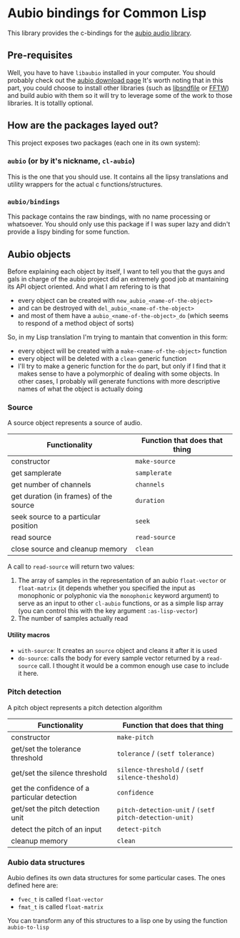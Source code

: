 # Aubio bindings for Common Lisp

This library provides the c-bindings for the [aubio audio library](https://aubio.org/).


## Pre-requisites
Well, you have to have `libaubio` installed in your computer. You should probably check out the [aubio download page](https://aubio.org/download)
It's worth noting that in this part, you could choose to install other libraries (such as [libsndfile](http://www.mega-nerd.com/libsndfile/) or
[FFTW](http://www.fftw.org/)) and build aubio with them so it will try to leverage some of the work to those libraries. It is totallly optional.


## How are the packages layed out?
This project exposes two packages (each one in its own system):

### `aubio` (or by it's nickname, `cl-aubio`)
This is the one that you should use. It contains all the lipsy translations and utility wrappers for the actual c functions/structures.

### `aubio/bindings`
This package contains the raw bindings, with no name processing or whatsoever. You should only use this package if I was super lazy and
didn't provide a lispy binding for some function.


## Aubio objects
Before explaining each object by itself, I want to tell you that the guys and gals in charge of the aubio project did an extremely good
job at mantaining its API object oriented. And what I am refering to is that
* every object can be created with `new_aubio_<name-of-the-object>`
* and can be destroyed with `del_aubio_<name-of-the-object>`
* and most of them have a `aubio_<name-of-the-object>_do` (which seems to respond of a method object of sorts)

So, in my Lisp translation I'm trying to mantain that convention in this form:
* every object will be created with a `make-<name-of-the-object>` function
* every object will be deleted with a `clean` generic function
* I'll try to make a generic function for the `do` part, but only if I find that it makes sense to have a polymorphic of dealing with some objects.
  In other cases, I probably will generate functions with more descriptive names of what the object is actually doing

### Source
A source object represents a source of audio.

| Functionality                          | Function that does that thing |
|----------------------------------------|-------------------------------|
| constructor                            | `make-source`                 |
| get samplerate                         | `samplerate`                  |
| get number of channels                 | `channels`                    |
| get duration (in frames) of the source | `duration`                    |
| seek source to a particular position   | `seek`                        |
| read source                            | `read-source`                 |
| close source and cleanup memory        | `clean`                       |

A call to `read-source` will return two values:
1. The array of samples in the representation of an aubio `float-vector` or `float-matrix` (it depends whether you specified the input
   as monophonic or polyphonic via the `monophonic` keyword argument) to serve as an input to other `cl-aubio` functions, or as a simple
   lisp array (you can control this with the key argument `:as-lisp-vector`)
2. The number of samples actually read

#### Utility macros
* `with-source`: It creates an `source` object and cleans it after it is used
* `do-source`: calls the body for every sample vector returned by a `read-source` call. I thought it would be a common enough use case to include it here.


### Pitch detection
A pitch object represents a pitch detection algorithm

| Functionality                                | Function that does that thing                          |
|----------------------------------------------|--------------------------------------------------------|
| constructor                                  | `make-pitch`                                           |
| get/set the tolerance threshold              | `tolerance` / `(setf tolerance)`                       |
| get/set the silence threshold                | `silence-threshold` / `(setf silence-theshold)`        |
| get the confidence of a particular detection | `confidence`                                           |
| get/set the pitch detection unit             | `pitch-detection-unit` / `(setf pitch-detection-unit)` |
| detect the pitch of an input                 | `detect-pitch`                                         |
| cleanup memory                               | `clean`                                                |


### Aubio data structures
Aubio defines its own data structures for some particular cases. The ones defined here are:
* `fvec_t` is called `float-vector`
* `fmat_t` is called `float-matrix`

You can transform any of this structures to a lisp one by using the function `aubio-to-lisp`
